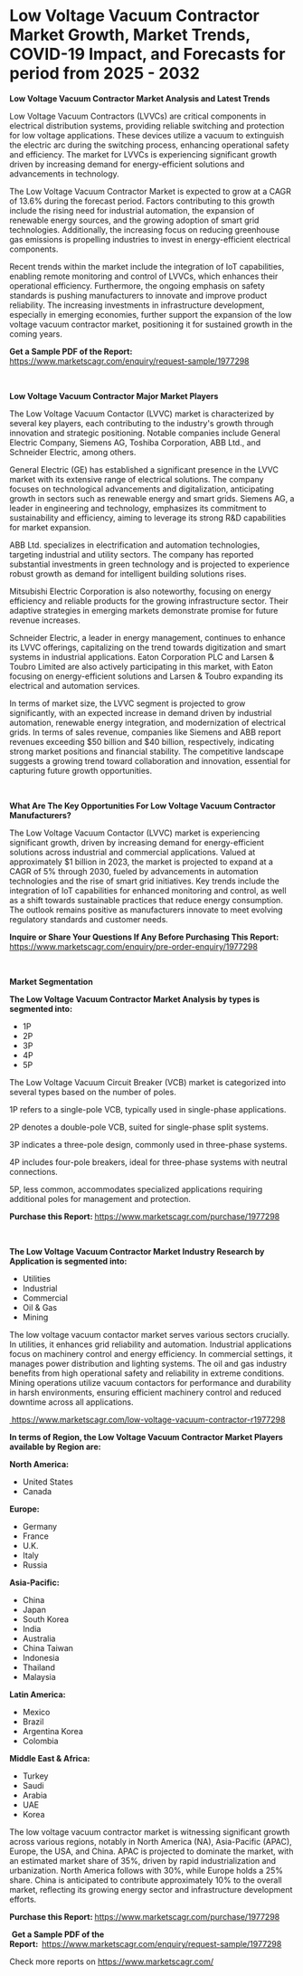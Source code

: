 <p><h1>Low Voltage Vacuum Contractor Market Growth, Market Trends, COVID-19 Impact, and Forecasts for period from 2025 - 2032</h1></p><p><strong>Low Voltage Vacuum Contractor Market Analysis and Latest Trends</strong></p>
<p><p>Low Voltage Vacuum Contractors (LVVCs) are critical components in electrical distribution systems, providing reliable switching and protection for low voltage applications. These devices utilize a vacuum to extinguish the electric arc during the switching process, enhancing operational safety and efficiency. The market for LVVCs is experiencing significant growth driven by increasing demand for energy-efficient solutions and advancements in technology.</p><p>The Low Voltage Vacuum Contractor Market is expected to grow at a CAGR of 13.6% during the forecast period. Factors contributing to this growth include the rising need for industrial automation, the expansion of renewable energy sources, and the growing adoption of smart grid technologies. Additionally, the increasing focus on reducing greenhouse gas emissions is propelling industries to invest in energy-efficient electrical components.</p><p>Recent trends within the market include the integration of IoT capabilities, enabling remote monitoring and control of LVVCs, which enhances their operational efficiency. Furthermore, the ongoing emphasis on safety standards is pushing manufacturers to innovate and improve product reliability. The increasing investments in infrastructure development, especially in emerging economies, further support the expansion of the low voltage vacuum contractor market, positioning it for sustained growth in the coming years.</p></p>
<p><strong>Get a Sample PDF of the Report:&nbsp;</strong> <a href="https://www.marketscagr.com/enquiry/request-sample/1977298?utm_campaign=2628&utm_medium=2&utm_source=Github&utm_content=ia&utm_term=01032025&utm_id=low-voltage-vacuum-contractor">https://www.marketscagr.com/enquiry/request-sample/1977298</a></p>
<p>&nbsp;</p>
<p><strong>Low Voltage Vacuum Contractor Major Market Players</strong></p>
<p><p>The Low Voltage Vacuum Contactor (LVVC) market is characterized by several key players, each contributing to the industry's growth through innovation and strategic positioning. Notable companies include General Electric Company, Siemens AG, Toshiba Corporation, ABB Ltd., and Schneider Electric, among others.</p><p>General Electric (GE) has established a significant presence in the LVVC market with its extensive range of electrical solutions. The company focuses on technological advancements and digitalization, anticipating growth in sectors such as renewable energy and smart grids. Siemens AG, a leader in engineering and technology, emphasizes its commitment to sustainability and efficiency, aiming to leverage its strong R&D capabilities for market expansion.</p><p>ABB Ltd. specializes in electrification and automation technologies, targeting industrial and utility sectors. The company has reported substantial investments in green technology and is projected to experience robust growth as demand for intelligent building solutions rises. </p><p>Mitsubishi Electric Corporation is also noteworthy, focusing on energy efficiency and reliable products for the growing infrastructure sector. Their adaptive strategies in emerging markets demonstrate promise for future revenue increases.</p><p>Schneider Electric, a leader in energy management, continues to enhance its LVVC offerings, capitalizing on the trend towards digitization and smart systems in industrial applications. Eaton Corporation PLC and Larsen & Toubro Limited are also actively participating in this market, with Eaton focusing on energy-efficient solutions and Larsen & Toubro expanding its electrical and automation services.</p><p>In terms of market size, the LVVC segment is projected to grow significantly, with an expected increase in demand driven by industrial automation, renewable energy integration, and modernization of electrical grids. In terms of sales revenue, companies like Siemens and ABB report revenues exceeding $50 billion and $40 billion, respectively, indicating strong market positions and financial stability. The competitive landscape suggests a growing trend toward collaboration and innovation, essential for capturing future growth opportunities.</p></p>
<p>&nbsp;</p>
<p><strong>What Are The Key Opportunities For Low Voltage Vacuum Contractor Manufacturers?</strong></p>
<p><p>The Low Voltage Vacuum Contactor (LVVC) market is experiencing significant growth, driven by increasing demand for energy-efficient solutions across industrial and commercial applications. Valued at approximately $1 billion in 2023, the market is projected to expand at a CAGR of 5% through 2030, fueled by advancements in automation technologies and the rise of smart grid initiatives. Key trends include the integration of IoT capabilities for enhanced monitoring and control, as well as a shift towards sustainable practices that reduce energy consumption. The outlook remains positive as manufacturers innovate to meet evolving regulatory standards and customer needs.</p></p>
<p><strong>Inquire or Share Your Questions If Any Before Purchasing This Report:</strong> <a href="https://www.marketscagr.com/enquiry/pre-order-enquiry/1977298?utm_campaign=2628&utm_medium=2&utm_source=Github&utm_content=ia&utm_term=01032025&utm_id=low-voltage-vacuum-contractor">https://www.marketscagr.com/enquiry/pre-order-enquiry/1977298</a></p>
<p>&nbsp;</p>
<p><strong>Market Segmentation</strong></p>
<p><strong>The Low Voltage Vacuum Contractor Market Analysis by types is segmented into:</strong></p>
<p><ul><li>1P</li><li>2P</li><li>3P</li><li>4P</li><li>5P</li></ul></p>
<p><p>The Low Voltage Vacuum Circuit Breaker (VCB) market is categorized into several types based on the number of poles. </p><p>1P refers to a single-pole VCB, typically used in single-phase applications. </p><p>2P denotes a double-pole VCB, suited for single-phase split systems. </p><p>3P indicates a three-pole design, commonly used in three-phase systems. </p><p>4P includes four-pole breakers, ideal for three-phase systems with neutral connections. </p><p>5P, less common, accommodates specialized applications requiring additional poles for management and protection.</p></p>
<p><strong>Purchase this Report:&nbsp;</strong><a href="https://www.marketscagr.com/purchase/1977298?utm_campaign=2628&utm_medium=2&utm_source=Github&utm_content=ia&utm_term=01032025&utm_id=low-voltage-vacuum-contractor">https://www.marketscagr.com/purchase/1977298</a></p>
<p>&nbsp;</p>
<p><strong>The Low Voltage Vacuum Contractor Market Industry Research by Application is segmented into:</strong></p>
<p><ul><li>Utilities</li><li>Industrial</li><li>Commercial</li><li>Oil & Gas</li><li>Mining</li></ul></p>
<p><p>The low voltage vacuum contactor market serves various sectors crucially. In utilities, it enhances grid reliability and automation. Industrial applications focus on machinery control and energy efficiency. In commercial settings, it manages power distribution and lighting systems. The oil and gas industry benefits from high operational safety and reliability in extreme conditions. Mining operations utilize vacuum contactors for performance and durability in harsh environments, ensuring efficient machinery control and reduced downtime across all applications.</p></p>
<p><a href="https://www.marketscagr.com/low-voltage-vacuum-contractor-r1977298?utm_campaign=2628&utm_medium=2&utm_source=Github&utm_content=ia&utm_term=01032025&utm_id=low-voltage-vacuum-contractor">&nbsp;https://www.marketscagr.com/low-voltage-vacuum-contractor-r1977298</a></p>
<p><strong>In terms of Region, the Low Voltage Vacuum Contractor Market Players available by Region are:</strong></p>
<p>
    <p> <strong> North America: </strong>
        <ul>
            <li>United States</li>
            <li>Canada</li>
        </ul>
        </p> 
    <p> <strong> Europe: </strong>
        <ul>
            <li>Germany</li>
            <li>France</li>
            <li>U.K.</li>
            <li>Italy</li>
            <li>Russia</li>
        </ul>
        </p> 
    <p> <strong> Asia-Pacific: </strong>
        <ul>
            <li>China</li>
            <li>Japan</li>
            <li>South Korea</li>
            <li>India</li>
            <li>Australia</li>
            <li>China Taiwan</li>
            <li>Indonesia</li>
            <li>Thailand</li>
            <li>Malaysia</li>
        </ul>
        </p> 
    <p> <strong> Latin America: </strong>
        <ul>
            <li>Mexico</li>
            <li>Brazil</li>
            <li>Argentina Korea</li>
            <li>Colombia</li>
        </ul>
        </p> 
    <p> <strong> Middle East & Africa: </strong>
        <ul>
            <li>Turkey</li>
            <li>Saudi</li>
            <li>Arabia</li>
            <li>UAE</li>
            <li>Korea</li>
        </ul>
    </p>
    </p>
<p><p>The low voltage vacuum contractor market is witnessing significant growth across various regions, notably in North America (NA), Asia-Pacific (APAC), Europe, the USA, and China. APAC is projected to dominate the market, with an estimated market share of 35%, driven by rapid industrialization and urbanization. North America follows with 30%, while Europe holds a 25% share. China is anticipated to contribute approximately 10% to the overall market, reflecting its growing energy sector and infrastructure development efforts.</p></p>
<p><strong>Purchase this Report: </strong><a href="https://www.marketscagr.com/purchase/1977298?utm_campaign=2628&utm_medium=2&utm_source=Github&utm_content=ia&utm_term=01032025&utm_id=low-voltage-vacuum-contractor">https://www.marketscagr.com/purchase/1977298</a></p>
<p>&nbsp;<strong>Get a Sample PDF of the Report:&nbsp;&nbsp;</strong><a href="https://www.marketscagr.com/enquiry/request-sample/1977298?utm_campaign=2628&utm_medium=2&utm_source=Github&utm_content=ia&utm_term=01032025&utm_id=low-voltage-vacuum-contractor">https://www.marketscagr.com/enquiry/request-sample/1977298</a></p>
<p><strong></strong></p>
<p>Check more reports on <a href="https://www.marketscagr.com/?utm_campaign=2628&utm_medium=2&utm_source=Github&utm_content=ia&utm_term=01032025&utm_id=low-voltage-vacuum-contractor">https://www.marketscagr.com/</a></p>